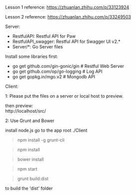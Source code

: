 Lesson 1 reference: https://zhuanlan.zhihu.com/p/33123924

Lesson 2 reference: https://zhuanlan.zhihu.com/p/33249503

Server:

* RestfulAPI: Restful API for Paw
* RestfulAPI_swagger: Restful API for Swagger UI v2.\*
* Server/\*: Go Server files

Install some libraries first:

* go get github.com/gin-gonic/gin # Restful Web Server
* go get github.com/op/go-logging # Log API
* go get gopkg.in/mgo.v2 # Mongodb API

Client:

1: Please put the files on a server or local host to preview.

then preview:  
http://localhost/src/

2: Use Grunt and Bower

install node.js
go to the app root ./Client

> npm install -g grunt-cli

> npm install

> bower install

> npm start

> grunt build:dist

to build the 'dist' folder
